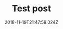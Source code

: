 ---
ref: /2018/11/15/test-post2
title: Test post
name: very very sad
date: '2018-11-19T21:47:58.024Z'
comment: this is very sad

---